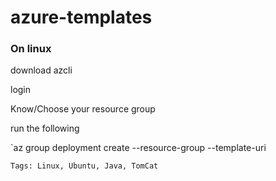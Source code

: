 # azure-templates

### On linux

download azcli

login

Know/Choose your resource group

run the following

`az group deployment create --resource-group <my-resource-group> --template-uri 

`Tags: Linux, Ubuntu, Java, TomCat` 
